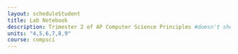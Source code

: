 ```yaml
---
layout: scheduleStudent
title: Lab Notebook
description: Trimester 2 of AP Computer Science Principles #doesn't show up as a description under the title in timebox
units: "4,5,6,7,8,9"
course: compsci
---
```

